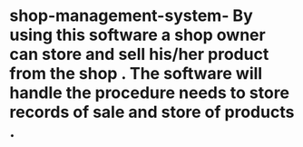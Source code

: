 # shop-management-system- By using this software a shop owner can store and sell his/her product from the shop  . The software will handle the procedure needs to store records of sale and store of products .
